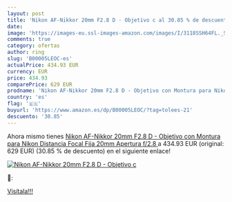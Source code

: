 ```yaml
---
layout: post
title: 'Nikon AF-Nikkor 20mm F2.8 D - Objetivo c al 30.85 % de descuento'
date: 
image: 'https://images-eu.ssl-images-amazon.com/images/I/3118SSH64FL._SL200_.jpg'
comments: true
category: ofertas
author: ring
slug: 'B00005LEOC-es'
actualPrice: 434.93 EUR
currency: EUR
price: 434.93
comparePrice: 629 EUR
prodname: 'Nikon AF-Nikkor 20mm F2.8 D - Objetivo con Montura para Nikon  Distancia Focal Fija 20mm  Apertura f/2.8 '
country: 'es'
flag: '🇪🇸'
buyurl: 'https://www.amazon.es/dp/B00005LEOC/?tag=tolees-21'
descuento: '30.85'
---
```


Ahora mismo tienes [Nikon AF-Nikkor 20mm F2.8 D - Objetivo con Montura para Nikon  Distancia Focal Fija 20mm  Apertura f/2.8 ](https://www.amazon.es/dp/B00005LEOC/?tag=tolees-21) a 434.93 EUR (original: 629 EUR) (30.85 %  de descuento) en el siguiente enlace!

[![Nikon AF-Nikkor 20mm F2.8 D - Objetivo c](https://images-eu.ssl-images-amazon.com/images/I/3118SSH64FL._SL200_.jpg)](https://www.amazon.es/dp/B00005LEOC/?tag=tolees-21)

🔎:


[Visítala!!!](https://www.amazon.es/dp/B00005LEOC/?tag=tolees-21)
